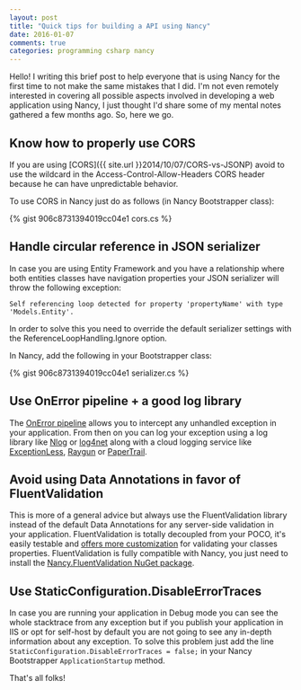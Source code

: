 ```yaml
---
layout: post
title: "Quick tips for building a API using Nancy"
date: 2016-01-07
comments: true
categories: programming csharp nancy
---
```


Hello! I writing this brief post to help everyone that is using Nancy for the first time to not make the same mistakes that I did. I'm not even remotely interested in covering all possible aspects involved in developing a web application using Nancy, I just thought I'd share some of my mental notes gathered a few months ago. So, here we go.

## Know how to properly use CORS
If you are using [CORS]({{ site.url }}2014/10/07/CORS-vs-JSONP) avoid to use the wildcard in the Access-Control-Allow-Headers CORS header because he can have unpredictable behavior.

To use CORS in Nancy just do as follows (in Nancy Bootstrapper class):

{% gist 906c8731394019cc04e1 cors.cs %}

## Handle circular reference in JSON serializer
In case you are using Entity Framework and you have a relationship where both entities classes have navigation properties your JSON serializer will throw the following exception:

```
Self referencing loop detected for property 'propertyName' with type 'Models.Entity'.
```

In order to solve this you need to override the default serializer settings with
the ReferenceLoopHandling.Ignore option.

In Nancy, add the following in your Bootstrapper class:

{% gist 906c8731394019cc04e1 serializer.cs %}

## Use OnError pipeline + a good log library
The [OnError pipeline](https://github.com/NancyFx/Nancy/wiki/The-Application-Before,-After-and-OnError-pipelines#intercepting-the-request-when-an-error-occurred) allows you to intercept any unhandled exception in your application. From then on you can log your exception using a log library like [Nlog](http://nlog-project.org) or [log4net](https://logging.apache.org/log4net) along with a cloud logging service like [ExceptionLess](https://exceptionless.com), [Raygun](https://raygun.io) or [PaperTrail](https://papertrailapp.com).

## Avoid using Data Annotations in favor of FluentValidation
This is more of a general advice but always use the FluentValidation library
instead of the default Data Annotations for any server-side validation in your application. FluentValidation is totally decoupled from your POCO, it's easily testable and [offers more customization](https://github.com/JeremySkinner/FluentValidation/wiki) for validating your classes properties.
FluentValidation is fully compatible with Nancy, you just need to install the [Nancy.FluentValidation NuGet package](https://www.nuget.org/packages/Nancy.Validation.FluentValidation).

## Use StaticConfiguration.DisableErrorTraces
In case you are running your application in Debug mode you can see the whole stacktrace from any exception but if you publish your application in IIS or opt for self-host by default you are not going to see any in-depth information about any exception. To solve this problem just add the line `StaticConfiguration.DisableErrorTraces = false;` in your Nancy Bootstrapper `ApplicationStartup` method.

That's all folks!
